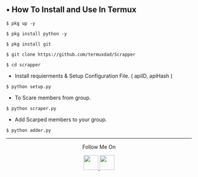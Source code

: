 



## • How To Install and Use In Termux

`$ pkg up -y`

`$ pkg install python -y`

`$ pkg install git`

`$ git clone https://github.com/termuxdad/Scrapper`

`$ cd scrapper`

* Install requierments & Setup Configuration File. ( apiID, apiHash )

`$ python setup.py`

* To Scare members from group.

`$ python scraper.py`

* Add Scarped members to your group. 

`$ python adder.py`

---

<p align="center">
  Follow Me On
</p>
<p align="center">
  <a href="https://www.youtube.com/c/TermuxDad">
    <img src="https://github.com/th3unkn0n/extra/blob/master/.img/yt.png" width="40" height="40">
  </a>
  <a href="https://www.instagram.com/termuxDad/">
    <img src="https://github.com/th3unkn0n/extra/blob/master/.img/ig.png" width="40" height="40">
</p>
